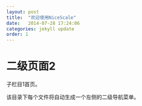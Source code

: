 ```yaml
---
layout: post
title:  "欢迎使用NiceScale"
date:   2014-07-28 17:24:06
categories: jekyll update
order: 1
---
```


# 二级页面2
子栏目1首页。

该目录下每个文件将自动生成一个左侧的二级导航菜单。
